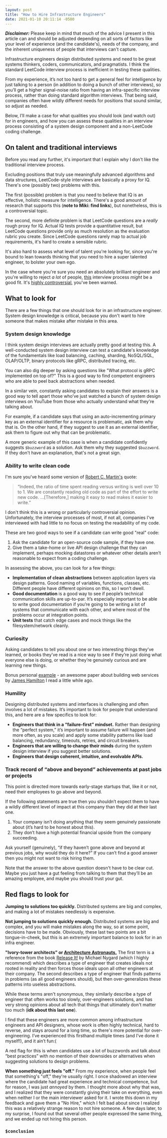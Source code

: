 ```yaml
---
layout: post
title: "How to Hire Infrastructure Engineers"
date: 2021-01-10 20:11:14 -0500
---
```


***Disclaimer:*** Please keep in mind that much of the advice I present in this article can and should be adjusted depending on all sorts of factors like your level of experience (and the candidate's), needs of the company, and the inherent uniqueness of people that interviews can't capture.

Infrastructure engineers design distributed systems and need to be great systems thinkers, coders, communicators, and pragmatists. I think the standard LeetCode interview process is inefficient in testing these qualities.

From my experience, it’s not too hard to get a general feel for intelligence by just talking to a person (in addition to doing a bunch of other interviews), so you’ll get a higher signal-noise ratio from having an infra-specific interview process, rather than doing standard algorithm interviews. That being said, companies often have wildly different needs for positions that sound similar, so adjust as needed.

Below, I’ll make a case for what qualities you should look (and watch out) for in engineers, and how you can assess these qualities in an interview process consisting of a system design component and a non-LeetCode coding challenge.

## On talent and traditional interviews

Before you read any further, it's important that I explain why I don't like the traditional interview process.

Excluding positions that truly use meaningfully advanced algorithms and data structures, LeetCode-style interviews are basically a proxy for IQ. There's one (possibly two) problems with this.

The first (possible) problem is that you need to believe that IQ is an effective, holistic measure for intelligence. There's a good amount of research that supports this (**note to Miki: find links**), but nonetheless, this is a controversial topic.

The second, more definite problem is that LeetCode questions are a *really* rough proxy for IQ. Actual IQ tests provide a quantitative result, but LeetCode questions provide only as much resolution as the evaluation rubric you create. Since LeetCode questions rarely map to actual job requirements, it's hard to create a sensible rubric.

It's also hard to assess what level of talent you're looking for, since you're bound to lean towards thinking that you need to hire a super talented engineer, to bolster your own ego.

In the case where you're sure you need an absolutely brilliant engineer and you're willing to reject *a lot* of people, [this](https://www.spakhm.com/p/how-to-interview-engineers) interview process *might* be a good fit. It's [highly controversial](https://news.ycombinator.com/item?id=24754748), you've been warned.

## What to look for

There are a few things that one should look for in an infrastructure engineer. System design knowledge is critical, because you don't want to hire someone that makes mistake after mistake in this area.

### System design knowledge

I think system design interviews are actually pretty good at testing this. A well-conducted system design interview can test a candidate's knowledge of the fundamentals like load balancing, caching, sharding, NoSQL/SQL, OLAP/OLTP, binary protocols like gRPC, distributed tracing, etc.

You can also dig deeper by asking questions like "What protocol is gRPC implemented on top of?" This is a good way to find competent engineers who are able to peel back abstractions when needed.

In a similar vein, constantly asking candidates to explain their answers is a good way to tell apart those who’ve just watched a bunch of system design interviews on YouTube from those who actually understand what they're talking about.

For example, if a candidate says that using an auto-incrementing primary key as an external identifier for a resource is problematic, ask them why that is. On the other hand, if they suggest to use it as an external identifier, ask them to figure out why that can be problematic.

A more generic example of this case is when a candidate confidently suggests `$buzzword` as a solution. Ask them why they suggested `$buzzword`. If they don't have an explanation, that's not a great sign.

### Ability to write clean code

I'm sure you've heard some version of [Robert C. Martin's](https://en.wikipedia.org/wiki/Robert_C._Martin) quote:

> “Indeed, the ratio of time spent reading versus writing is well over 10 to 1. We are constantly reading old code as part of the effort to write new code. ...[Therefore,] making it easy to read makes it easier to write.”

I don't think this is a wrong or particularly controversial opinion. Unfortunately, the interview processes of most, if not all, companies I've interviewed with had little to no focus on testing the readability of my code.

These are two good ways to see if a candidate can write good "real" code:

1. Ask the candidate for an open-source code sample, if they have one.
2. Give them a take-home or live API design challenge that they can implement, perhaps mocking datastores or whatever other details aren’t reasonable to expect from a coding challenge. 


In assessing the above, you can look for a few things:

- **Implementation of clean abstractions** between application layers via design patterns.
Good naming of variables, functions, classes, etc. Different people have different opinions on this, so I won’t dwell.
- **Good documentation** is a good way to see if people’s technical communication skills are up-to-par. It’s especially important to be able to write good documentation if you’re going to be writing a lot of systems that communicate with each other, and where most of the problems occur at integration points.
- **Unit tests** that catch edge cases and mock things like the filesystem/network cleanly.

### Curiosity 

Asking candidates to tell you about one or two interesting things they’ve learned, or books they’ve read is a nice way to see if they’re just doing what everyone else is doing, or whether they’re genuinely curious and are learning new things.

Bonus personal [example](https://www.usenix.org/legacy/event/lisa07/tech/full_papers/hamilton/hamilton_html/index.html) - an awesome paper about building web services by [James Hamilton](https://mvdirona.com/jrh/work/) I read a little while ago.

### Humility

Designing distributed systems and interfaces is challenging and often involves a lot of mistakes. It’s important to look for people that understand this, and here are a few specifics to look for:

- **Engineers that think in a “failure-first” mindset.** Rather than designing the “perfect system,” it’s important to assume failure will happen (and more often, as you scale) and apply some stability patterns like load balancing, redundancy, timeouts, retries, and circuit breakers.
- **Engineers that are willing to change their minds** during the system design interview if you suggest better solutions.
- **Engineers that design coherent, intuitive, and evolvable APIs.**


### Track record of “above and beyond” achievements at past jobs or projects

This point is directed more towards early-stage startups that, like it or not, need their employees to go above and beyond. 

If the following statements are true then you shouldn’t expect them to have a wildly different level of impact at this company than they did at their last one.

1. Your company isn’t doing anything that they seem genuinely passionate about (it’s hard to be honest about this).
2. They don’t have a high potential financial upside from the company succeeding.

Ask yourself (genuinely), “if they haven’t gone above and beyond at previous jobs, why would they do it here?” If you can’t find a good answer then you might not want to risk hiring them. 

Note that the answer to the above question doesn't have to be clear cut. Maybe you just have a gut feeling from talking to them that they’ll be an amazing employee, and maybe you should trust your gut.

## Red flags to look for

**Jumping to solutions too quickly.** Distributed systems are big and complex, and making a lot of mistakes needlessly is expensive.

**Not jumping to solutions quickly enough.** Distributed systems are big and complex, and you will make mistakes along the way, so at some point, decisions have to be made.
Obviously, these last two points are a bit tongue-in-cheek, but this is an extremely important balance to look for in an infra engineer.

**"Ivory-tower architects" or [Architecture Astronauts.](https://www.joelonsoftware.com/2001/04/21/dont-let-architecture-astronauts-scare-you/)** The first term is a reference from the book [Release It!](https://www.amazon.com/Release-Production-Ready-Software-Pragmatic-Programmers/dp/0978739213) by Michael Nygard (which I highly recommend) which describes a type of engineer that creates ideals not rooted in reality and then forces those ideals upon all other engineers at their company. The second describes a type of engineer that finds patterns in problems (as all good engineers should), but then over-generalizes these patterns into useless abstractions.

While these terms aren't synonymous, they similarly describe a type of engineer that often works too slowly, over-engineers solutions, and has very strong opinions about all tech that things that ultimately don't matter too much (**idk about this last one**).

I find that these engineers are more common among infrastructure engineers and API designers, whose work is often highly technical, hard to reverse, and stays around for a long time, so there's more potential for over-engineering. I’ve experienced this firsthand multiple times (and I’ve done it myself!), and it ain’t fun:(

A red flag for this is when candidates use a lot of buzzwords and talk about “best practices” with no mention of their downsides or alternatives when suggesting solutions to design problems.

**When something just feels "off."** From my experience, when people feel that something's "off," they're usually right. I once shadowed an interview where the candidate had great experience and technical competence, but for reason, I was just *annoyed* by them. I thought more about why that was, and I realized that they were constantly giving their take on everything, even when neither I or the main interviewer asked for it. I wrote this down in my feedback and gave them a "No Hire," which I felt bad about since I realized this was a relatively strange reason to not hire someone. A few days later, to my surprise, I found out that several other people expressed the same thing, and we ended up not hiring this person.


### **`$conclusion`**
